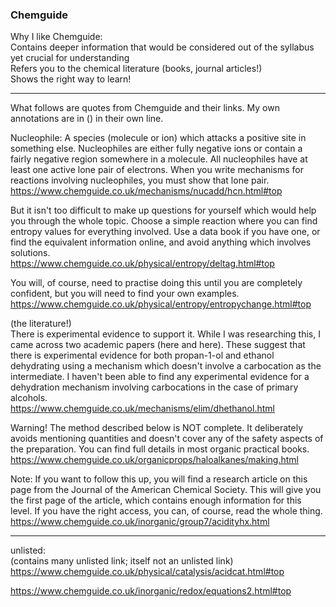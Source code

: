 ### Chemguide
Why I like Chemguide:  
Contains deeper information that would be considered out of the syllabus yet crucial for understanding  
Refers you to the chemical literature (books, journal articles!)  
Shows the right way to learn!  
_____________________________________________
What follows are quotes from Chemguide and their links. My own annotations are in () in their own line.

Nucleophile:  A species (molecule or ion) which attacks a positive site in something else. Nucleophiles are either fully negative ions or contain a fairly negative region somewhere in a molecule. All nucleophiles have at least one active lone pair of electrons. When you write mechanisms for reactions involving nucleophiles, you must show that lone pair.  
https://www.chemguide.co.uk/mechanisms/nucadd/hcn.html#top

But it isn't too difficult to make up questions for yourself which would help you through the whole topic. Choose a simple reaction where you can find entropy values for everything involved. Use a data book if you have one, or find the equivalent information online, and avoid anything which involves solutions.  
https://www.chemguide.co.uk/physical/entropy/deltag.html#top

You will, of course, need to practise doing this until you are completely confident, but you will need to find your own examples.  
https://www.chemguide.co.uk/physical/entropy/entropychange.html#top

(the literature!)  
There is experimental evidence to support it. While I was researching this, I came across two academic papers (here and here). These suggest that there is experimental evidence for both propan-1-ol and ethanol dehydrating using a mechanism which doesn't involve a carbocation as the intermediate. I haven't been able to find any experimental evidence for a dehydration mechanism involving carbocations in the case of primary alcohols.  
https://www.chemguide.co.uk/mechanisms/elim/dhethanol.html

Warning! The method described below is NOT complete. It deliberately avoids mentioning quantities and doesn't cover any of the safety aspects of the preparation. You can find full details in most organic practical books.  
https://www.chemguide.co.uk/organicprops/haloalkanes/making.html

Note:  If you want to follow this up, you will find a research article on this page from the Journal of the American Chemical Society. This will give you the first page of the article, which contains enough information for this level. If you have the right access, you can, of course, read the whole thing.  
https://www.chemguide.co.uk/inorganic/group7/acidityhx.html

_____________________________________________________
unlisted:  
(contains many unlisted link; itself not an unlisted link)  
https://www.chemguide.co.uk/physical/catalysis/acidcat.html#top

https://www.chemguide.co.uk/inorganic/redox/equations2.html#top



